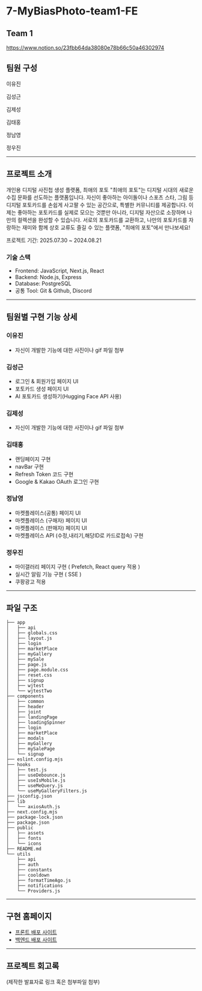 # 7-MyBiasPhoto-team1-FE

## Team 1

https://www.notion.so/23fbb64da38080e78b66c50a46302974

## 팀원 구성

이유진

김성근

김제성

김태홍

정남영

정우진

---

## 프로젝트 소개

개인용 디지털 사진첩 생성 플랫폼, 최애의 포토
"최애의 포토"는 디지털 시대의 새로운 수집 문화를 선도하는 플랫폼입니다. 자신이 좋아하는 아이돌이나 스포츠 스타, 그림 등 디지털 포토카드를 손쉽게 사고팔 수 있는 공간으로,
특별한 커뮤니티를 제공합니다. 이제는 좋아하는 포토카드를 실제로 모으는 것뿐만 아니라, 디지털 자산으로 소장하며 나만의 컬렉션을 완성할 수 있습니다. 서로의 포토카드를 교환하고,
나만의 포토카드를 자랑하는 재미와 함께 상호 교류도 즐길 수 있는 플랫폼, "최애의 포토"에서 만나보세요!

프로젝트 기간: 2025.07.30 ~ 2024.08.21

### 기술 스택
- Frontend: JavaScript, Next.js, React
- Backend: Node.js, Express
- Database: PostgreSQL
- 공통 Tool: Git & Github, Discord

---

## 팀원별 구현 기능 상세

### 이유진

- 자신이 개발한 기능에 대한 사진이나 gif 파일 첨부

### 김성근

- 로그인 & 회원가입 페이지 UI
- 포토카드 생성 페이지 UI
- AI 포토카드 생성하기(Hugging Face API 사용)

### 김제성

- 자신이 개발한 기능에 대한 사진이나 gif 파일 첨부

### 김태홍

- 랜딩페이지 구현
- navBar 구현
- Refresh Token 코드 구현
- Google & Kakao OAuth 로그인 구현

### 정남영

- 마켓플레이스(공통) 페이지 UI
- 마켓플레이스 (구매자) 페이지 UI
- 마켓플레이스 (판매자) 페이지 UI
- 마켓플레이스 API (수정,내리기,해당ID로 카드로접속) 구현

### 정우진

- 마이갤러리 페이지 구현 ( Prefetch, React query 적용 )
- 실시간 알림 기능 구현 ( SSE )
- 쿠팡광고 적용

---

## 파일 구조
```
├── app
│   ├── api
│   ├── globals.css
│   ├── layout.js
│   ├── login
│   ├── marketPlace
│   ├── myGallery
│   ├── mySale
│   ├── page.js
│   ├── page.module.css
│   ├── reset.css
│   ├── signup
│   ├── wjtest
│   └── wjtestTwo
├── components
│   ├── common
│   ├── header
│   ├── joint
│   ├── landingPage
│   ├── loadingSpinner
│   ├── login
│   ├── marketPlace
│   ├── modals
│   ├── myGallery
│   ├── mySalePage
│   └── signup
├── eslint.config.mjs
├── hooks
│   ├── test.js
│   ├── useDebounce.js
│   ├── useIsMobile.js
│   ├── useMeQuery.js
│   └── useMyGalleryFilters.js
├── jsconfig.json
├── lib
│   └── axiosAuth.js
├── next.config.mjs
├── package-lock.json
├── package.json
├── public
│   ├── assets
│   ├── fonts
│   └── icons
├── README.md
└── utils
    ├── api
    ├── auth
    ├── constants
    ├── cooldown
    ├── formatTimeAgo.js
    ├── notifications
    └── Providers.js
```
---

## 구현 홈페이지

- [프론트 배포 사이트](https://7-my-bias-photo-team1-fe-theta.vercel.app)
- [백엔드 배포 사이트](https://7-mybiasphoto-team1-be-production.up.railway.app)

---

## 프로젝트 회고록

(제작한 발표자료 링크 혹은 첨부파일 첨부)
